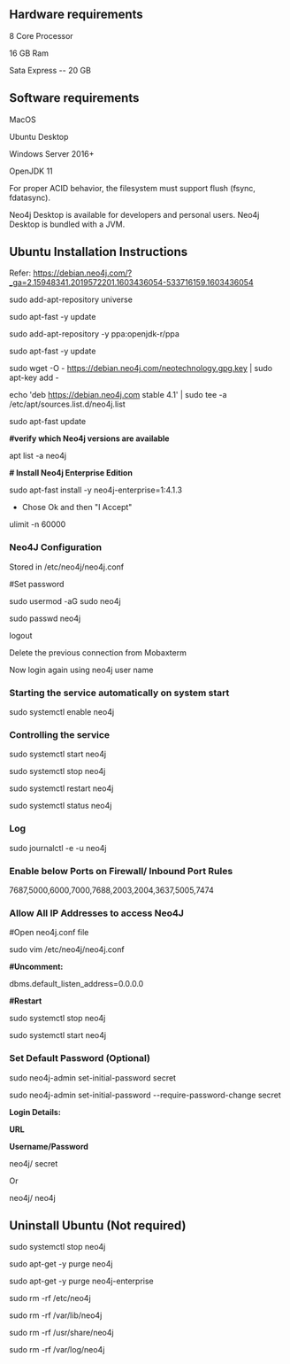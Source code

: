 Hardware requirements
---------------------

8 Core Processor

16 GB Ram

Sata Express -- 20 GB

Software requirements
---------------------

MacOS

Ubuntu Desktop

Windows Server 2016+

OpenJDK 11

For proper ACID behavior, the filesystem must support flush (fsync,
fdatasync).

Neo4j Desktop is available for developers and personal users. Neo4j
Desktop is bundled with a JVM.

Ubuntu Installation Instructions
--------------------------------

Refer:
<https://debian.neo4j.com/?_ga=2.15948341.2019572201.1603436054-533716159.1603436054>

sudo add-apt-repository universe

sudo apt-fast -y update

sudo add-apt-repository -y ppa:openjdk-r/ppa

sudo apt-fast -y update

sudo wget -O - https://debian.neo4j.com/neotechnology.gpg.key \| sudo
apt-key add -

echo \'deb https://debian.neo4j.com stable 4.1\' \| sudo tee -a
/etc/apt/sources.list.d/neo4j.list

sudo apt-fast update

**\#verify which Neo4j versions are available**

apt list -a neo4j

**\# Install Neo4j Enterprise Edition**

sudo apt-fast install -y neo4j-enterprise=1:4.1.3

-   Chose Ok and then \"I Accept\"

ulimit -n 60000

### Neo4J Configuration

Stored in /etc/neo4j/neo4j.conf

\#Set password

sudo usermod -aG sudo neo4j

sudo passwd neo4j

logout

Delete the previous connection from Mobaxterm

Now login again using neo4j user name

### Starting the service automatically on system start

sudo systemctl enable neo4j

### Controlling the service

sudo systemctl start neo4j

sudo systemctl stop neo4j

sudo systemctl restart neo4j

sudo systemctl status neo4j

### 

### Log

sudo journalctl -e -u neo4j

### Enable below Ports on Firewall/ Inbound Port Rules

7687,5000,6000,7000,7688,2003,2004,3637,5005,7474

### Allow All IP Addresses to access Neo4J

\#Open neo4j.conf file

sudo vim /etc/neo4j/neo4j.conf

**\#Uncomment:**

dbms.default_listen_address=0.0.0.0

**\#Restart**

sudo systemctl stop neo4j

sudo systemctl start neo4j

### Set Default Password (Optional)

sudo neo4j-admin set-initial-password secret

sudo neo4j-admin set-initial-password \--require-password-change secret

**Login Details:**

**URL**

**Username/Password**

neo4j/ secret

Or

neo4j/ neo4j

Uninstall Ubuntu (Not required)
-------------------------------

sudo systemctl stop neo4j

sudo apt-get -y purge neo4j

sudo apt-get -y purge neo4j-enterprise

sudo rm -rf /etc/neo4j

sudo rm -rf /var/lib/neo4j

sudo rm -rf /usr/share/neo4j

sudo rm -rf /var/log/neo4j
